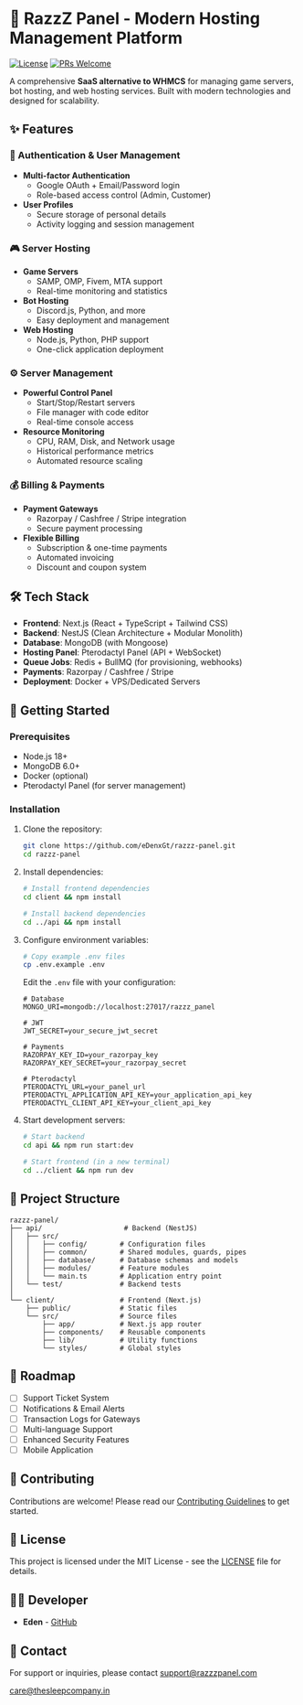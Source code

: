 # 🚀 RazzZ Panel - Modern Hosting Management Platform

[![License](https://img.shields.io/badge/license-MIT-blue.svg)](LICENSE)
[![PRs Welcome](https://img.shields.io/badge/PRs-welcome-brightgreen.svg)](CONTRIBUTING.md)

A comprehensive **SaaS alternative to WHMCS** for managing game servers, bot hosting, and web hosting services. Built with modern technologies and designed for scalability.

## ✨ Features

### 🔐 Authentication & User Management
- **Multi-factor Authentication**
  - Google OAuth + Email/Password login
  - Role-based access control (Admin, Customer)
- **User Profiles**
  - Secure storage of personal details
  - Activity logging and session management

### 🎮 Server Hosting
- **Game Servers**
  - SAMP, OMP, Fivem, MTA support
  - Real-time monitoring and statistics
- **Bot Hosting**
  - Discord.js, Python, and more
  - Easy deployment and management
- **Web Hosting**
  - Node.js, Python, PHP support
  - One-click application deployment

### ⚙️ Server Management
- **Powerful Control Panel**
  - Start/Stop/Restart servers
  - File manager with code editor
  - Real-time console access
- **Resource Monitoring**
  - CPU, RAM, Disk, and Network usage
  - Historical performance metrics
  - Automated resource scaling

### 💰 Billing & Payments
- **Payment Gateways**
  - Razorpay / Cashfree / Stripe integration
  - Secure payment processing
- **Flexible Billing**
  - Subscription & one-time payments
  - Automated invoicing
  - Discount and coupon system

## 🛠️ Tech Stack

- **Frontend**: Next.js (React + TypeScript + Tailwind CSS)
- **Backend**: NestJS (Clean Architecture + Modular Monolith)
- **Database**: MongoDB (with Mongoose)
- **Hosting Panel**: Pterodactyl Panel (API + WebSocket)
- **Queue Jobs**: Redis + BullMQ (for provisioning, webhooks)
- **Payments**: Razorpay / Cashfree / Stripe
- **Deployment**: Docker + VPS/Dedicated Servers

## 🚀 Getting Started

### Prerequisites
- Node.js 18+
- MongoDB 6.0+
- Docker (optional)
- Pterodactyl Panel (for server management)

### Installation

1. Clone the repository:
   ```bash
   git clone https://github.com/eDenxGt/razzz-panel.git
   cd razzz-panel
   ```

2. Install dependencies:
   ```bash
   # Install frontend dependencies
   cd client && npm install

   # Install backend dependencies
   cd ../api && npm install
   ```

3. Configure environment variables:
   ```bash
   # Copy example .env files
   cp .env.example .env
   ```
   
   Edit the `.env` file with your configuration:
   ```env
   # Database
   MONGO_URI=mongodb://localhost:27017/razzz_panel
   
   # JWT
   JWT_SECRET=your_secure_jwt_secret
   
   # Payments
   RAZORPAY_KEY_ID=your_razorpay_key
   RAZORPAY_KEY_SECRET=your_razorpay_secret
   
   # Pterodactyl
   PTERODACTYL_URL=your_panel_url
   PTERODACTYL_APPLICATION_API_KEY=your_application_api_key
   PTERODACTYL_CLIENT_API_KEY=your_client_api_key
   ```

4. Start development servers:
   ```bash
   # Start backend
   cd api && npm run start:dev
   
   # Start frontend (in a new terminal)
   cd ../client && npm run dev
   ```

## 📂 Project Structure

```
razzz-panel/
├── api/                    # Backend (NestJS)
│   ├── src/
│   │   ├── config/        # Configuration files
│   │   ├── common/        # Shared modules, guards, pipes
│   │   ├── database/      # Database schemas and models
│   │   ├── modules/       # Feature modules
│   │   └── main.ts        # Application entry point
│   └── test/              # Backend tests
│
└── client/                # Frontend (Next.js)
    ├── public/            # Static files
    └── src/               # Source files
        ├── app/           # Next.js app router
        ├── components/    # Reusable components
        ├── lib/           # Utility functions
        └── styles/        # Global styles
```

## 📌 Roadmap

- [ ] Support Ticket System
- [ ] Notifications & Email Alerts
- [ ] Transaction Logs for Gateways
- [ ] Multi-language Support
- [ ] Enhanced Security Features
- [ ] Mobile Application

## 🤝 Contributing

Contributions are welcome! Please read our [Contributing Guidelines](CONTRIBUTING.md) to get started.

## 📄 License

This project is licensed under the MIT License - see the [LICENSE](LICENSE) file for details.

## 👨‍💻 Developer

- **Eden** - [GitHub](https://github.com/eDenxGt)

## 📧 Contact

For support or inquiries, please contact support@razzzpanel.com

care@thesleepcompany.in